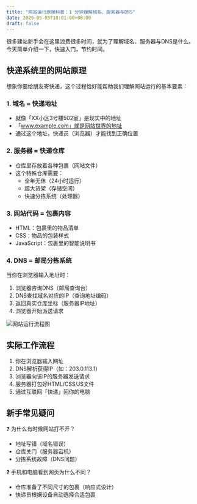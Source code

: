 ```yaml
---
title: "网站运行原理科普：1 分钟理解域名、服务器与DNS"
date: 2025-05-05T18:01:00+08:00
draft: false
---
```


很多建站新手会在这里浪费很多时间，就为了理解域名、服务器与DNS是什么。
今天简单介绍一下，快速入门，节约时间。



## 快递系统里的网站原理

想象你要给朋友寄快递，这个过程恰好能帮助我们理解网站运行的基本要素：

### 1. 域名 = 快递地址 
- 就像「XX小区3号楼502室」是现实中的地址
- 「www.example.com」就是网站世界的地址
- 通过这个地址，快递员（浏览器）才能找到正确位置

### 2. 服务器 = 快递仓库
- 仓库里存放着各种包裹（网站文件）
- 这个特殊仓库需要：
  - 全年无休（24小时运行）
  - 超大货架（存储空间）
  - 快速分拣系统（处理器）

### 3. 网站代码 = 包裹内容
- HTML：包裹里的物品清单
- CSS：物品的包装样式
- JavaScript：包裹里的智能说明书

### 4. DNS = 邮局分拣系统

当你在浏览器输入地址时：
1. 浏览器咨询DNS（邮局查询台）
2. DNS查找域名对应的IP（查询地址编码）
3. 返回真实仓库坐标（服务器IP地址）
4. 浏览器开始派送请求

![网站运行流程图](/images/网站运行流程图.jpg)

## 实际工作流程

1. 你在浏览器输入网址
2. DNS解析获得IP（如：203.0.113.1）
3. 浏览器向该IP的服务器发送请求
4. 服务器打包好HTML/CSS/JS文件
5. 通过互联网「快递」回你的电脑

## 新手常见疑问

❓ 为什么有时候网站打不开？
- 地址写错（域名错误）
- 仓库关门（服务器宕机）
- 分拣系统故障（DNS问题）

❓ 手机和电脑看到网页为什么不同？
- 仓库准备了不同尺寸的包裹（响应式设计）
- 快递员根据设备自动选择合适包裹